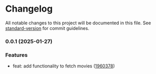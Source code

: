 # Changelog

All notable changes to this project will be documented in this file. See [standard-version](https://github.com/conventional-changelog/standard-version) for commit guidelines.

### 0.0.1 (2025-01-27)


### Features

* feat: add functionality to fetch movies ([1960378](https://github.com/raymondjosephsotto/movie-app/commit/1960378611201f28842d9c7616df6aa41848c67f))
